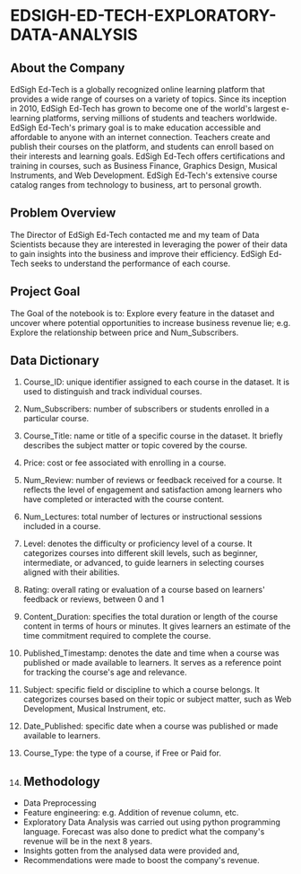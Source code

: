 # EDSIGH-ED-TECH-EXPLORATORY-DATA-ANALYSIS

## About the Company
EdSigh Ed-Tech is a globally recognized online learning platform that provides a wide range of courses on a variety of topics. Since its inception in 2010, EdSigh Ed-Tech has grown to become one of the world's largest e-learning platforms, serving millions of students and teachers worldwide.
EdSigh Ed-Tech's primary goal is to make education accessible and affordable to anyone with an internet connection. Teachers create and publish their courses on the platform, and students can enroll based on their interests and learning goals. EdSigh Ed-Tech offers certifications and training in courses, such as Business Finance, Graphics Design, Musical Instruments, and Web Development. EdSigh Ed-Tech's extensive course catalog ranges from technology to business, art to personal growth.

## Problem Overview
The Director of EdSigh Ed-Tech contacted me and my team of Data Scientists because they are interested in leveraging the power of their data to gain insights into the business and improve their efficiency. EdSigh Ed-Tech seeks to understand the performance of each course.

## Project Goal
The Goal of the notebook is to:
Explore every feature in the dataset and uncover where potential opportunities to increase business revenue lie; e.g. Explore the relationship between price and Num_Subscribers.

## Data Dictionary
1. Course_ID: unique identifier assigned to each course in the dataset. It is used to distinguish and track individual courses.
2. Num_Subscribers: number of subscribers or students enrolled in a particular course.
3. Course_Title: name or title of a specific course in the dataset. It briefly describes the subject matter or topic covered by the course.
4. Price: cost or fee associated with enrolling in a course.
5. Num_Review: number of reviews or feedback received for a course. It reflects the level of engagement and satisfaction among learners who have completed or interacted with the course content.
6. Num_Lectures: total number of lectures or instructional sessions included in a course.
7. Level: denotes the difficulty or proficiency level of a course. It categorizes courses into different skill levels, such as beginner, intermediate, or advanced, to guide learners in selecting courses aligned with their abilities.
8. Rating: overall rating or evaluation of a course based on learners' feedback or reviews, between 0 and 1
9. Content_Duration: specifies the total duration or length of the course content in terms of hours or minutes. It gives learners an estimate of the time commitment required to complete the course.
10. Published_Timestamp: denotes the date and time when a course was published or made available to learners. It serves as a reference point for tracking the course's age and relevance.
11. Subject: specific field or discipline to which a course belongs. It categorizes courses based on their topic or subject matter, such as Web Development, Musical Instrument, etc.
12. Date_Published: specific date when a course was published or made available to learners.
13. Course_Type: the type of a course, if Free or Paid for.

14. ## Methodology
- Data Preprocessing
- Feature engineering: e.g. Addition of revenue column, etc.
- Exploratory Data Analysis was carried out using python programming language. Forecast was also done to predict what the company's revenue will be in the next 8 years.
- Insights gotten from the analysed data were provided and,
- Recommendations were made to boost the company's revenue.
